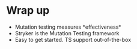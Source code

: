 # Wrap up

* <!-- .element class="fragment" data-fragment-index="0" --> Mutation testing measures *effectiveness*
* <!-- .element class="fragment" data-fragment-index="1" --> Stryker is the Mutation Testing framework
* <!-- .element class="fragment" data-fragment-index="2" --> Easy to get started. TS support out-of-the-box 